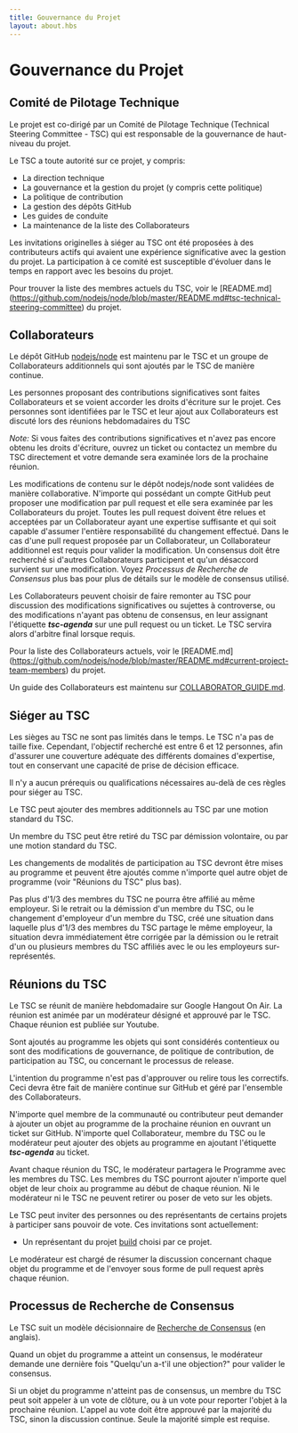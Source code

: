 ```yaml
---
title: Gouvernance du Projet
layout: about.hbs
---
```


# Gouvernance du Projet

## Comité de Pilotage Technique

Le projet est co-dirigé par un Comité de Pilotage Technique
(Technical Steering Committee - TSC) qui est responsable de
la gouvernance de haut-niveau du projet.

Le TSC a toute autorité sur ce projet, y compris:

* La direction technique
* La gouvernance et la gestion du projet (y compris cette politique)
* La politique de contribution
* La gestion des dépôts GitHub
* Les guides de conduite
* La maintenance de la liste des Collaborateurs

Les invitations originelles à siéger au TSC ont été proposées
à des contributeurs actifs qui avaient une expérience significative
avec la gestion du projet. La participation à ce comité est susceptible
d'évoluer dans le temps en rapport avec les besoins du projet.

Pour trouver la liste des membres actuels du TSC, voir le [README.md]
(https://github.com/nodejs/node/blob/master/README.md#tsc-technical-steering-committee) du projet.

## Collaborateurs

Le dépôt GitHub [nodejs/node](https://github.com/nodejs/node) est
maintenu par le TSC et un groupe de Collaborateurs additionnels
qui sont ajoutés par le TSC de manière continue.

Les personnes proposant des contributions significatives sont faites
Collaborateurs et se voient accorder les droits d'écriture sur le projet.
Ces personnes sont identifiées par le TSC et leur ajout aux Collaborateurs
est discuté lors des réunions hebdomadaires du TSC

_Note:_ Si vous faites des contributions significatives et n'avez pas encore
obtenu les droits d'écriture, ouvrez un ticket ou contactez un membre du TSC
directement et votre demande sera examinée lors de la prochaine réunion.

Les modifications de contenu sur le dépôt nodejs/node sont validées de
manière collaborative. N'importe qui possédant un compte GitHub peut
proposer une modification par pull request et elle sera examinée par les
Collaborateurs du projet. Toutes les pull request doivent être relues et acceptées
par un Collaborateur ayant une expertise suffisante et qui soit capable
d'assumer l'entière responsabilité du changement effectué. Dans le cas d'une pull
request proposée par un Collaborateur, un Collaborateur additionnel est requis
pour valider la modification. Un consensus doit être recherché si
d'autres Collaborateurs participent et qu'un désaccord survient sur
une modification. Voyez _Processus de Recherche de Consensus_ plus
bas pour plus de détails sur le modèle de consensus utilisé.

Les Collaborateurs peuvent choisir de faire remonter au TSC pour
discussion des modifications significatives ou sujettes à controverse,
ou des modifications n'ayant pas obtenu de consensus, en leur assignant
l'étiquette ***tsc-agenda*** sur une pull request ou un ticket. Le
TSC servira alors d'arbitre final lorsque requis.

Pour la liste des Collaborateurs actuels, voir le [README.md]
(https://github.com/nodejs/node/blob/master/README.md#current-project-team-members) du projet.

Un guide des Collaborateurs est maintenu sur
[COLLABORATOR_GUIDE.md](https://github.com/nodejs/node/blob/master/COLLABORATOR_GUIDE.md).

## Siéger au TSC

Les sièges au TSC ne sont pas limités dans le temps. Le TSC n'a pas
de taille fixe. Cependant, l'objectif recherché est entre 6 et 12 personnes,
afin d'assurer une couverture adéquate des différents domaines d'expertise,
tout en conservant une capacité de prise de décision efficace.

Il n'y a aucun prérequis ou qualifications nécessaires au-delà de
ces règles pour siéger au TSC.

Le TSC peut ajouter des membres additionnels au TSC par une motion
standard du TSC.

Un membre du TSC peut être retiré du TSC par démission volontaire, ou
par une motion standard du TSC.

Les changements de modalités de participation au TSC devront être mises
au programme et peuvent être ajoutés comme n'importe quel autre
objet de programme (voir "Réunions du TSC" plus bas).

Pas plus d'1/3 des membres du TSC ne pourra être affilié au même
employeur. Si le retrait ou la démission d'un membre du TSC, ou le
changement d'employeur d'un membre du TSC, créé une situation dans
laquelle plus d'1/3 des membres du TSC partage le même employeur,
la situation devra immédiatement être corrigée par la démission ou le
retrait d'un ou plusieurs membres du TSC affiliés avec le ou les
employeurs sur-représentés.

## Réunions du TSC

Le TSC se réunit de manière hebdomadaire sur Google Hangout On Air.
La réunion est animée par un modérateur désigné et approuvé par le TSC.
Chaque réunion est publiée sur Youtube.

Sont ajoutés au programme les objets qui sont considérés contentieux
ou sont des modifications de gouvernance, de politique de contribution, de
participation au TSC, ou concernant le processus de release.

L'intention du programme n'est pas d'approuver ou relire tous les
correctifs. Ceci devra être fait de manière continue sur GitHub
et géré par l'ensemble des Collaborateurs.

N'importe quel membre de la communauté ou contributeur peut demander
à ajouter un objet au programme de la prochaine réunion en ouvrant un
ticket sur GitHub. N'importe quel Collaborateur, membre du TSC ou le
modérateur peut ajouter des objets au programme en ajoutant l'étiquette
***tsc-agenda*** au ticket.

Avant chaque réunion du TSC, le modérateur partagera le Programme
avec les membres du TSC. Les membres du TSC pourront ajouter n'importe
quel objet de leur choix au programme au début de chaque réunion. Ni le
modérateur ni le TSC ne peuvent retirer ou poser de veto sur les objets.

Le TSC peut inviter des personnes ou des représentants de certains projets
à participer sans pouvoir de vote. Ces invitations sont actuellement:

* Un représentant du projet [build](https://github.com/node-forward/build)
  choisi par ce projet.

Le modérateur est chargé de résumer la discussion concernant chaque
objet du programme et de l'envoyer sous forme de pull request après
chaque réunion.

## Processus de Recherche de Consensus

Le TSC suit un modèle décisionnaire de
[Recherche de Consensus](https://en.wikipedia.org/wiki/Consensus-seeking_decision-making)
(en anglais).

Quand un objet du programme a atteint un consensus, le modérateur
demande une dernière fois "Quelqu'un a-t'il une objection?" pour valider
le consensus.

Si un objet du programme n'atteint pas de consensus, un membre du TSC
peut soit appeler à un vote de clôture, ou à un vote pour reporter
l'objet à la prochaine réunion. L'appel au vote doit être approuvé par
la majorité du TSC, sinon la discussion continue. Seule la majorité simple
est requise.
